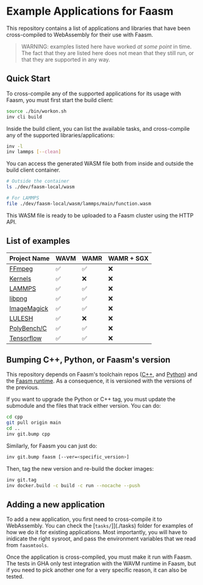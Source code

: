 # Example Applications for Faasm

This repository contains a list of applications and libraries that have been
cross-compiled to WebAssembly for their use with Faasm.

> WARNING: examples listed here have worked _at some point_ in time. The fact
> that they are listed here does not mean that they still run, or that they
> are supported in any way.

## Quick Start

To cross-compile any of the supported applications for its usage with Faasm,
you must first start the build client:

```bash
source ./bin/workon.sh
inv cli build
```

Inside the build client, you can list the available tasks, and cross-compile
any of the supported libraries/applications:

```bash
inv -l
inv lammps [--clean]
```

You can access the generated WASM file both from inside and outside the build
client container.

```bash
# Outside the container
ls ./dev/faasm-local/wasm

# For LAMMPS
file ./dev/faasm-local/wasm/lammps/main/function.wasm
```

This WASM file is ready to be uploaded to a Faasm cluster using the HTTP API.

## List of examples

| Project Name | WAVM | WAMR | WAMR + SGX |
| --- | --- | --- | --- |
| [FFmpeg](https://github.com/faasm/FFmpeg) | :white_check_mark: | :white_check_mark: | :x: |
| [Kernels](https://github.com/faasm/Kernels) | :white_check_mark: | :x: | :x: |
| [LAMMPS](https://github.com/faasm/lammps) | :white_check_mark: | :white_check_mark: | :x: |
| [libpng](https://github.com/faasm/libpng) | :white_check_mark: | :white_check_mark: | :x: |
| [ImageMagick](https://github.com/faasm/ImageMagick) | :white_check_mark: | :white_check_mark: | :x: |
| [LULESH](https://github.com/faasm/LULESH) | :white_check_mark: | :x: | :x: |
| [PolyBench/C](https://github.com/faasm/polybench) | :white_check_mark: | :white_check_mark: | :x: |
| [Tensorflow](https://github.com/faasm/tensorflow) | :white_check_mark: | :white_check_mark: | :x: |

## Bumping C++, Python, or Faasm's version

This repository depends on Faasm's toolchain repos ([C++](https://github.com/faasm/cpp),
and [Python](https://github.com/faasm/python)) and the [Faasm runtime](
https://github.com/faasm/faasm). As a consequence, it is versioned with the
versions of the previous.

If you want to upgrade the Python or C++ tag, you must update the submodule
and the files that track either version. You can do:

```bash
cd cpp
git pull origin main
cd ..
inv git.bump cpp
```

Similarly, for Faasm you can just do:

```bash
inv git.bump faasm [--ver=<specific_version>]
```

Then, tag the new version and re-build the docker images:

```bash
inv git.tag
inv docker.build -c build -c run --nocache --push
```

## Adding a new application

To add a new application, you first need to cross-compile it to WebAssembly.
You can check the [`tasks/`]](./tasks) folder for examples of how we do it for
existing applications. Most importantly, you will have to inidicate the right
sysroot, and pass the environment variables that we read from `faasmtools`.

Once the application is cross-compiled, you must make it run with Faasm. The
tests in GHA only test integration with the WAVM runtime in Faasm, but if you
need to pick another one for a very specific reason, it can also be tested.
